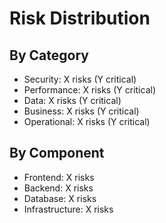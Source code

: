 # Risk Distribution

## By Category

- Security: X risks (Y critical)
- Performance: X risks (Y critical)
- Data: X risks (Y critical)
- Business: X risks (Y critical)
- Operational: X risks (Y critical)

## By Component

- Frontend: X risks
- Backend: X risks
- Database: X risks
- Infrastructure: X risks
